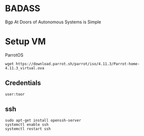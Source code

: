 # BADASS
Bgp At Doors of Autonomous Systems is Simple

# Setup VM

ParrotOS
```
wget https://download.parrot.sh/parrot/iso/4.11.3/Parrot-home-4.11.3_virtual.ova
```

## Credentials
`user:toor`

## ssh

```
sudo apt-get install openssh-server
systemctl enable ssh
systemctl restart ssh
```
